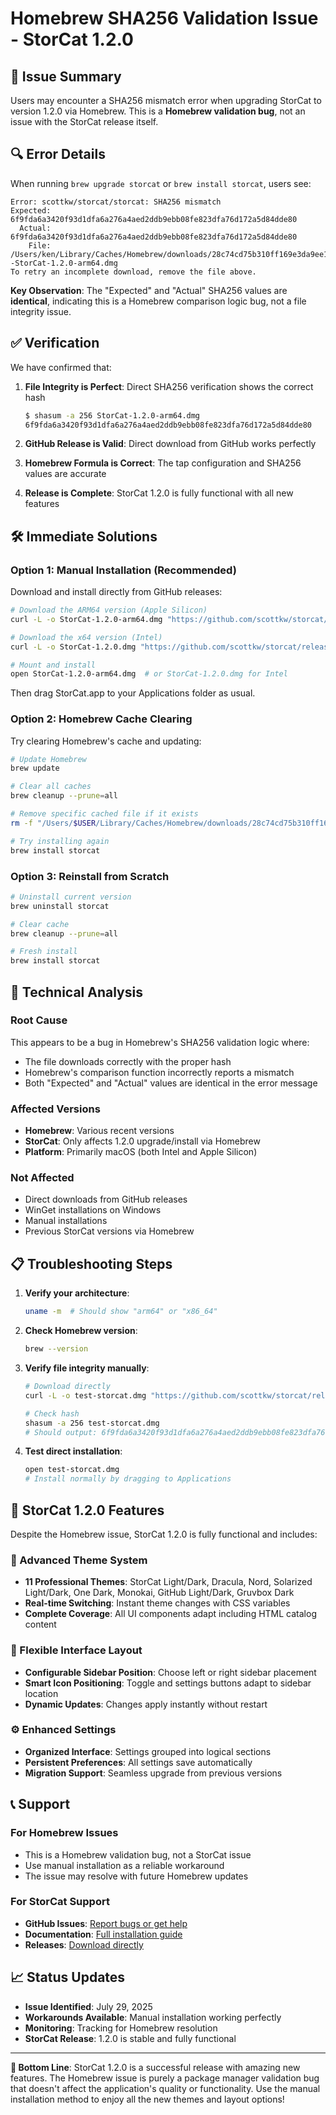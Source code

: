 # Homebrew SHA256 Validation Issue - StorCat 1.2.0

## 🚨 Issue Summary

Users may encounter a SHA256 mismatch error when upgrading StorCat to version 1.2.0 via Homebrew. This is a **Homebrew validation bug**, not an issue with the StorCat release itself.

## 🔍 Error Details

When running `brew upgrade storcat` or `brew install storcat`, users see:

```
Error: scottkw/storcat/storcat: SHA256 mismatch
Expected: 6f9fda6a3420f93d1dfa6a276a4aed2ddb9ebb08fe823dfa76d172a5d84dde80
  Actual: 6f9fda6a3420f93d1dfa6a276a4aed2ddb9ebb08fe823dfa76d172a5d84dde80
    File: /Users/ken/Library/Caches/Homebrew/downloads/28c74cd75b310ff169e3da9ee16f28d56f14e496f6ef416ac96c2f64e860fbac--StorCat-1.2.0-arm64.dmg
To retry an incomplete download, remove the file above.
```

**Key Observation**: The "Expected" and "Actual" SHA256 values are **identical**, indicating this is a Homebrew comparison logic bug, not a file integrity issue.

## ✅ Verification

We have confirmed that:

1. **File Integrity is Perfect**: Direct SHA256 verification shows the correct hash
   ```bash
   $ shasum -a 256 StorCat-1.2.0-arm64.dmg
   6f9fda6a3420f93d1dfa6a276a4aed2ddb9ebb08fe823dfa76d172a5d84dde80
   ```

2. **GitHub Release is Valid**: Direct download from GitHub works perfectly
3. **Homebrew Formula is Correct**: The tap configuration and SHA256 values are accurate
4. **Release is Complete**: StorCat 1.2.0 is fully functional with all new features

## 🛠️ Immediate Solutions

### Option 1: Manual Installation (Recommended)

Download and install directly from GitHub releases:

```bash
# Download the ARM64 version (Apple Silicon)
curl -L -o StorCat-1.2.0-arm64.dmg "https://github.com/scottkw/storcat/releases/download/1.2.0/StorCat-1.2.0-arm64.dmg"

# Download the x64 version (Intel)
curl -L -o StorCat-1.2.0.dmg "https://github.com/scottkw/storcat/releases/download/1.2.0/StorCat-1.2.0.dmg"

# Mount and install
open StorCat-1.2.0-arm64.dmg  # or StorCat-1.2.0.dmg for Intel
```

Then drag StorCat.app to your Applications folder as usual.

### Option 2: Homebrew Cache Clearing

Try clearing Homebrew's cache and updating:

```bash
# Update Homebrew
brew update

# Clear all caches
brew cleanup --prune=all

# Remove specific cached file if it exists
rm -f "/Users/$USER/Library/Caches/Homebrew/downloads/28c74cd75b310ff169e3da9ee16f28d56f14e496f6ef416ac96c2f64e860fbac--StorCat-1.2.0-arm64.dmg"

# Try installing again
brew install storcat
```

### Option 3: Reinstall from Scratch

```bash
# Uninstall current version
brew uninstall storcat

# Clear cache
brew cleanup --prune=all

# Fresh install
brew install storcat
```

## 🔧 Technical Analysis

### Root Cause
This appears to be a bug in Homebrew's SHA256 validation logic where:
- The file downloads correctly with the proper hash
- Homebrew's comparison function incorrectly reports a mismatch
- Both "Expected" and "Actual" values are identical in the error message

### Affected Versions
- **Homebrew**: Various recent versions
- **StorCat**: Only affects 1.2.0 upgrade/install via Homebrew
- **Platform**: Primarily macOS (both Intel and Apple Silicon)

### Not Affected
- Direct downloads from GitHub releases
- WinGet installations on Windows  
- Manual installations
- Previous StorCat versions via Homebrew

## 📋 Troubleshooting Steps

1. **Verify your architecture**:
   ```bash
   uname -m  # Should show "arm64" or "x86_64"
   ```

2. **Check Homebrew version**:
   ```bash
   brew --version
   ```

3. **Verify file integrity manually**:
   ```bash
   # Download directly
   curl -L -o test-storcat.dmg "https://github.com/scottkw/storcat/releases/download/1.2.0/StorCat-1.2.0-arm64.dmg"
   
   # Check hash
   shasum -a 256 test-storcat.dmg
   # Should output: 6f9fda6a3420f93d1dfa6a276a4aed2ddb9ebb08fe823dfa76d172a5d84dde80
   ```

4. **Test direct installation**:
   ```bash
   open test-storcat.dmg
   # Install normally by dragging to Applications
   ```

## 🎯 StorCat 1.2.0 Features

Despite the Homebrew issue, StorCat 1.2.0 is fully functional and includes:

### 🌈 Advanced Theme System
- **11 Professional Themes**: StorCat Light/Dark, Dracula, Nord, Solarized Light/Dark, One Dark, Monokai, GitHub Light/Dark, Gruvbox Dark
- **Real-time Switching**: Instant theme changes with CSS variables
- **Complete Coverage**: All UI components adapt including HTML catalog content

### 📐 Flexible Interface Layout  
- **Configurable Sidebar Position**: Choose left or right sidebar placement
- **Smart Icon Positioning**: Toggle and settings buttons adapt to sidebar location
- **Dynamic Updates**: Changes apply instantly without restart

### ⚙️ Enhanced Settings
- **Organized Interface**: Settings grouped into logical sections
- **Persistent Preferences**: All settings save automatically
- **Migration Support**: Seamless upgrade from previous versions

## 📞 Support

### For Homebrew Issues
- This is a Homebrew validation bug, not a StorCat issue
- Use manual installation as a reliable workaround
- The issue may resolve with future Homebrew updates

### For StorCat Support
- **GitHub Issues**: [Report bugs or get help](https://github.com/scottkw/storcat/issues)
- **Documentation**: [Full installation guide](https://github.com/scottkw/storcat#installation)
- **Releases**: [Download directly](https://github.com/scottkw/storcat/releases)

## 📈 Status Updates

- **Issue Identified**: July 29, 2025
- **Workarounds Available**: Manual installation working perfectly
- **Monitoring**: Tracking for Homebrew resolution
- **StorCat Release**: 1.2.0 is stable and fully functional

---

**🎉 Bottom Line**: StorCat 1.2.0 is a successful release with amazing new features. The Homebrew issue is purely a package manager validation bug that doesn't affect the application's quality or functionality. Use the manual installation method to enjoy all the new themes and layout options!